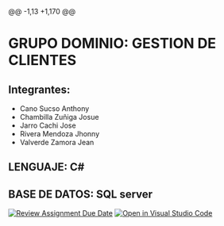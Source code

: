 @@ -1,13 +1,170 @@
# GRUPO DOMINIO: GESTION DE CLIENTES
## Integrantes:
- Cano Sucso Anthony
- Chambilla Zuñiga Josue
- Jarro Cachi Jose
- Rivera Mendoza Jhonny
- Valverde Zamora Jean

## LENGUAJE: C# 
## BASE DE DATOS: SQL server 

[![Review Assignment Due Date](https://classroom.github.com/assets/deadline-readme-button-24ddc0f5d75046c5622901739e7c5dd533143b0c8e959d652212380cedb1ea36.svg)](https://classroom.github.com/a/aGXEgyCG)
[![Open in Visual Studio Code](https://classroom.github.com/assets/open-in-vscode-718a45dd9cf7e7f842a935f5ebbe5719a5e09af4491e668f4dbf3b35d5cca122.svg)](https://classroom.github.com/online_ide?assignment_repo_id=11558561&assignment_repo_type=AssignmentRepo)
